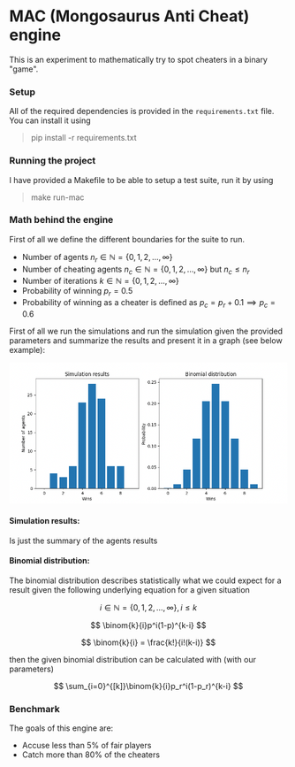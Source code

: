 # MAC (Mongosaurus Anti Cheat) engine

This is an experiment to mathematically try to spot cheaters in a binary "game".

### Setup
All of the required dependencies is provided in the `requirements.txt` file. You can install it using

> pip install -r requirements.txt

### Running the project
I have provided a Makefile to be able to setup a test suite, run it by using
> make run-mac


### Math behind the engine
First of all we define the different boundaries for the suite to run.
* Number of agents $n_r \in \mathbb{N} = \{0, 1, 2, \ldots, \infty \}$
* Number of cheating agents $n_c \in \mathbb{N} = \{0, 1, 2, \ldots, \infty \}$ but $n_c \leq n_r$
* Number of iterations  $k \in \mathbb{N} = \{0, 1, 2, \ldots, \infty \}$
* Probability of winning $p_r = 0.5$ 
* Probability of winning as a cheater is defined as $p_c = p_r + 0.1 \implies p_c = 0.6$

<p>First of all we run the simulations and run the simulation given the provided parameters and summarize the results and present it in a graph (see below example):</p>

![plot](./assets/graph_example.png)
#### Simulation results:
<p>Is just the summary of the agents results</p>

#### Binomial distribution:
<p>The binomial distribution describes statistically what we could expect for a result given the following underlying equation for a given situation</p>

$$
i \in \mathbb{N} = \{0, 1, 2, \ldots, \infty \}, i \leq k
$$

$$
\binom{k}{i}p^i(1-p)^{k-i}
$$

$$
\binom{k}{i} = \frac{k!}{i!(k-i)}
$$

then the given binomial distribution can be calculated with (with our parameters)

$$
\sum_{i=0}^{[k]}\binom{k}{i}p_r^i(1-p_r)^{k-i}
$$

### Benchmark

The goals of this engine are:
* Accuse less than 5% of fair players
* Catch more than 80% of the cheaters
